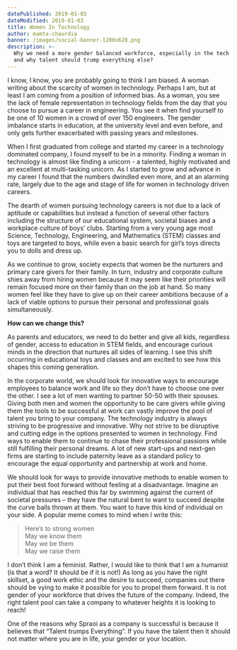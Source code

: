 ```yaml
---
datePublished: 2019-01-03
dateModified: 2019-01-03
title: Women In Technology
author: mamta-chaurdia
banner: /images/social-banner-1200x628.png
description: >-
  Why we need a more gender balanced workforce, especially in the tech industry
  and why talent should trump everything else?
---
```


I know, I know, you are probably going to think I am biased. A woman writing
about the scarcity of women in technology. Perhaps I am, but at least I am
coming from a position of informed bias. As a woman, you see the lack of female
representation in technology fields from the day that you choose to pursue a
career in engineering. You see it when find yourself to be one of 10 women in a
crowd of over 150 engineers. The gender imbalance starts in education, at the
university level and even before, and only gets further exacerbated with passing
years and milestones.

When I first graduated from college and started my career in a technology
dominated company, I found myself to be in a minority. Finding a woman in
technology is almost like finding a unicorn - a talented, highly motivated and
an excellent at multi-tasking unicorn. As I started to grow and advance in my
career I found that the numbers dwindled even more, and at an alarming rate,
largely due to the age and stage of life for women in technology driven careers.

The dearth of women pursuing technology careers is not due to a lack of aptitude
or capabilities but instead a function of several other factors including the
structure of our educational system, societal biases and a workplace culture of
boys’ clubs. Starting from a very young age most Science, Technology,
Engineering, and Mathematics (STEM) classes and toys are targeted to boys, while
even a basic search for girl’s toys directs you to dolls and dress up.

As we continue to grow, society expects that women be the nurturers and primary
care givers for their family. In turn, industry and corporate culture shies away
from hiring women because it may seem like their priorities will remain focused
more on their family than on the job at hand. So many women feel like they have
to give up on their career ambitions because of a lack of viable options to
pursue their personal and professional goals simultaneously.

**How can we change this?**

As parents and educators, we need to do better and give all kids, regardless of
gender, access to education in STEM fields, and encourage curious minds in the
direction that nurtures all sides of learning. I see this shift occurring in
educational toys and classes and am excited to see how this shapes this coming
generation.

In the corporate world, we should look for innovative ways to encourage
employees to balance work and life so they don’t have to choose one over the
other. I see a lot of men wanting to partner 50-50 with their spouses. Giving
both men and women the opportunity to be care givers while giving them the tools
to be successful at work can vastly improve the pool of talent you bring to your
company. The technology industry is always striving to be progressive and
innovative. Why not strive to be disruptive and cutting edge in the options
presented to women in technology. Find ways to enable them to continue to chase
their professional passions while still fulfilling their personal dreams. A lot
of new start-ups and next-gen firms are starting to include paternity leave as a
standard policy to encourage the equal opportunity and partnership at work and
home.

We should look for ways to provide innovative methods to enable women to put
their best foot forward without feeling at a disadvantage. Imagine an individual
that has reached this far by swimming against the current of societal pressures
– they have the natural bent to want to succeed despite the curve balls thrown
at them. You want to have this kind of individual on your side. A popular meme
comes to mind when I write this:

> Here’s to strong women<br>May we know them<br>May we be them<br>May we raise
> them

I don’t think I am a feminist. Rather, I would like to think that I am a
humanist (is that a word? It should be if it is not!) As long as you have the
right skillset, a good work ethic and the desire to succeed, companies out there
should be vying to make it possible for you to propel them forward. It is not
gender of your workforce that drives the future of the company. Indeed, the
right talent pool can take a company to whatever heights it is looking to reach!

One of the reasons why Spraoi as a company is successful is because it believes
that “Talent trumps Everything”. If you have the talent then it should not
matter where you are in life, your gender or your location.
